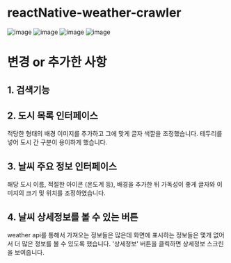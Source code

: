 # reactNative-weather-crawler
![image](https://user-images.githubusercontent.com/64148999/89638222-6530dc00-d8e6-11ea-8352-1a61b149e1de.png)
![image](https://user-images.githubusercontent.com/64148999/89638169-534f3900-d8e6-11ea-8717-d815b03790f2.png)
![image](https://user-images.githubusercontent.com/64148999/89637917-f0f63880-d8e5-11ea-9545-aef595b661b2.png)
![image](https://user-images.githubusercontent.com/64148999/89637987-0a978000-d8e6-11ea-848b-6bea918f647a.png)


변경 or 추가한 사항
=============

## 1. 검색기능



## 2. 도시 목록 인터페이스

적당한 형태의 배경 이미지를 추가하고 그에 맞게 글자 색깔을 조정했습니다. 테두리를 넣어 도시 간 구분이 용이하게 했습니다.


## 3. 날씨 주요 정보 인터페이스

해당 도시 이름, 적절한 아이콘 (온도계 등), 배경을 추가한 뒤 가독성이 좋게 글자와 이미지의 크기 및 위치를 조정하였습니다.

## 4. 날씨 상세정보를 볼 수 있는 버튼

weather api를 통해서 가져오는 정보들은 많은데 화면에 표시하는 정보들은 몇개 없어서 더 많은 정보를 볼 수 있도록 했습니다. '상세정보' 버튼을 클릭하면 상세정보 스크린을 보여줍니다.
